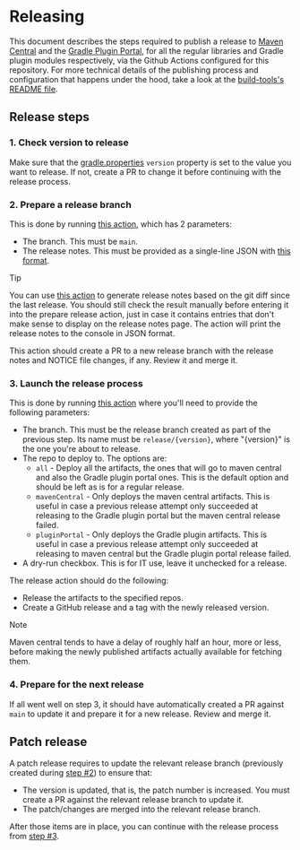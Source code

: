 # Releasing

This document describes the steps required to publish a release to [Maven Central](https://central.sonatype.com/) and the
[Gradle Plugin Portal](https://plugins.gradle.org/), for all the regular libraries and Gradle plugin modules respectively, via the Github Actions configured
for this repository. For more technical details of the publishing process and configuration that happens under the hood, take a look at
the [build-tools's README file](build-tools/README.md).

## Release steps

### 1. Check version to release

Make sure that the [gradle.properties](gradle.properties) `version` property is set to the value you want to release. If not, create a PR to change it before continuing with
the release process.

### 2. Prepare a release branch

This is done by running [this action](https://github.com/elastic/apm-agent-android/actions/workflows/prepare-release.yml), which has 2 parameters:
  - The branch. This must be `main`.
  - The release notes. This must be provided as a single-line JSON with [this format](.github/scripts/generate-release-notes/sample.json).

> [!TIP]
> You can use [this action](https://github.com/elastic/apm-agent-android/actions/workflows/draft-changelog.yml) to generate release notes based on the git diff since the last release.
> You should still check the result manually before entering it into the prepare release action, just in case it contains entries that don't make sense to display on the release notes page.
> The action will print the release notes to the console in JSON format.

This action should create a PR to a new release branch with the release notes and NOTICE file changes, if any. Review it and merge it.

### 3. Launch the release process

This is done by running [this action](https://github.com/elastic/apm-agent-android/actions/workflows/release.yml) where you'll need to provide the following parameters:
  - The branch. This must be the release branch created as part of the previous step. Its name must be `release/{version}`, where "{version}" is the one you're about to release.
  - The repo to deploy to. The options are:
    - `all` - Deploy all the artifacts, the ones that will go to maven central and also the Gradle plugin portal ones. This is the default option and should be left as is for a regular release.
    - `mavenCentral` - Only deploys the maven central artifacts. This is useful in case a previous release attempt only succeeded at releasing to the Gradle plugin portal but the maven central release failed.
    - `pluginPortal` - Only deploys the Gradle plugin artifacts. This is useful in case a previous release attempt only succeeded at releasing to maven central but the Gradle plugin portal release failed.
  - A dry-run checkbox. This is for IT use, leave it unchecked for a release.

The release action should do the following:
  - Release the artifacts to the specified repos.
  - Create a GitHub release and a tag with the newly released version.

> [!NOTE]
> Maven central tends to have a delay of roughly half an hour, more or less, before making the newly published artifacts actually available
> for fetching them.

### 4. Prepare for the next release

If all went well on step 3, it should have automatically created a PR against `main` to update it and prepare it for a new release. Review and merge it.

## Patch release

A patch release requires to update the relevant release branch (previously created during [step #2](#2-prepare-a-release-branch))
to ensure that:

* The version is updated, that is, the patch number is increased. You must create a PR against the relevant release branch to update it.
* The patch/changes are merged into the relevant release branch.

After those items are in place, you can continue with the release process from [step #3](#3-launch-the-release-process).